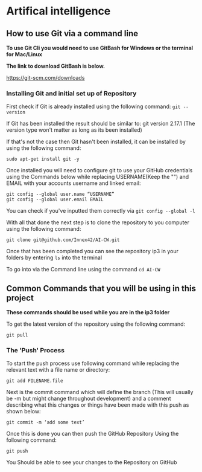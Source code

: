 # Artifical intelligence 

## How to use Git via a command line

**To use Git Cli you would need to use GitBash for Windows or the terminal for Mac/Linux**

**The link to download GitBash is below.**

https://git-scm.com/downloads

### Installing Git and initial set up of Repository
First check if Git is already installed using the following command:
```git --version```

If Git has been installed the result should be similar to:
git version 2.17.1 
(The version type won't matter as long as its been installed)

If that's not the case then Git hasn't been installed, it can be installed by using the following command:

```sudo apt-get install git -y```

Once installed you will need to configure git to use your GitHub credentials using the Commands below while replacing USERNAME(Keep the "") and EMAIL with your accounts username and linked email:
```
git config --global user.name “USERNAME”
git config --global user.email EMAIL
```

You can check if you've inputted them correctly via `git config --global -l`

With all that done the next step is to clone the repository to you computer using the following command:

```git clone git@github.com/Innex42/AI-CW.git```

Once that has been completed you can see the repository ip3 in your folders by entering `ls` into the terminal

To go into via the Command line using the command `cd AI-CW`


## Common Commands that you will be using in this project
**These commands should be used while you are in the ip3 folder**

To get the latest version of the repository using the following command:

```git pull```

### The 'Push' Process
To start the push process use following command while replacing the relevant text with a file name or directory:

```git add FILENAME.file```

Next is the commit command which will define the branch (This will usually be -m but might change throughout development) and a comment describing  what this changes or things have been made with this push as shown below:

```git commit -m ‘add some text’```

Once this is done you can then push the GitHub Repository Using the following command:

```git push```

You Should be able to see your changes to the Repository on GitHub